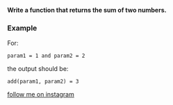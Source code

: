 **Write a function that returns the sum of two numbers.**
### Example

For:

```
param1 = 1 and param2 = 2
```

the output should be:

```
add(param1, param2) = 3
```

[follow me on instagram](https://www.instagram.com/9_tay)